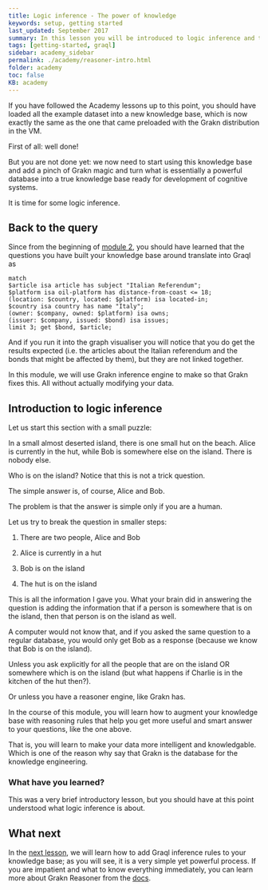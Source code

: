 ```yaml
---
title: Logic inference - The power of knowledge
keywords: setup, getting started
last_updated: September 2017
summary: In this lesson you will be introduced to logic inference and the uses of Grakn reasoning engine.
tags: [getting-started, graql]
sidebar: academy_sidebar
permalink: ./academy/reasoner-intro.html
folder: academy
toc: false
KB: academy
---
```


If you have followed the Academy lessons up to this point, you should have loaded all the example dataset into a new knowledge base, which is now exactly the same as the one that came preloaded with the Grakn distribution in the VM.

First of all: well done!

But you are not done yet: we now need to start using this knowledge base and add a pinch of Grakn magic and turn what is essentially a powerful database into a true knowledge base ready for development of cognitive systems.

It is time for some logic inference.

## Back to the query
Since from the beginning of [module 2](./graql-intro.html), you should have learned that the questions you have built your knowledge base around translate into Graql as

```graql
match
$article isa article has subject "Italian Referendum";
$platform isa oil-platform has distance-from-coast <= 18;
(location: $country, located: $platform) isa located-in;
$country isa country has name "Italy";
(owner: $company, owned: $platform) isa owns;
(issuer: $company, issued: $bond) isa issues;
limit 3; get $bond, $article;
```

And if you run it into the graph visualiser you will notice that you do get the results expected (i.e. the articles about the Italian referendum and the bonds that might be affected by them), but they are not linked together.

In this module, we will use Grakn inference engine to make so that Grakn fixes this. All without actually modifying your data.

## Introduction to logic inference
Let us start this section with a small puzzle:

In a small almost deserted island, there is one small hut on the beach. Alice is currently in the hut, while Bob is somewhere else on the island. There is nobody else.

Who is on the island? Notice that this is not a trick question.

The simple answer is, of course, Alice and Bob.

The problem is that the answer is simple only if you are a human.

Let us try to break the question in smaller steps:

  1. There are two people, Alice and Bob

  1. Alice is currently in a hut

  1. Bob is on the island

  1. The hut is on the island

This is all the information I gave you. What your brain did in answering the question is adding the information that if a person is somewhere that is on the island, then that person is on the island as well.

A computer would not know that, and if you asked the same question to a regular database, you would only get Bob as a response (because we know that Bob is on the island).

Unless you ask explicitly for all the people that are on the island OR somewhere which is on the island (but what happens if Charlie is in the kitchen of the hut then?).

Or unless you have a reasoner engine, like Grakn has.

In the course of this module, you will learn how to augment your knowledge base with reasoning rules that help you get more useful and smart answer to your questions, like the one above.

That is, you will learn to make your data more intelligent and knowledgable. Which is one of the reason why say that Grakn is the database for the knowledge engineering.

### What have you learned?
This was a very brief introductory lesson, but you should have at this point understood what logic inference is about.

## What next
In the [next lesson](./inference-rules.html), we will learn how to add Graql inference rules to your knowledge base; as you will see, it is a very simple yet powerful process. If you are impatient and what to know everything immediately, you can learn more about Grakn Reasoner from the [docs](../index.html).
